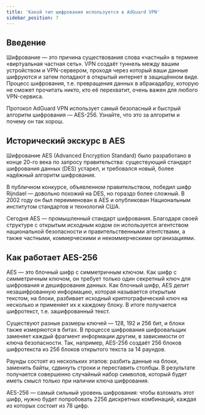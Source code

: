 ```yaml
---
title: 'Какой тип шифрования используется в AdGuard VPN'
sidebar_position: 7
---
```


## Введение

Шифрование — это причина существования слова «частный» в термине «виртуальная частная сеть». VPN создаёт туннель между вашим устройством и VPN-сервером, проходя через который ваши данные шифруются и затем попадают в открытый интернет в защищённом виде. Процесс шифрования, т.е. превращения данных в абракадабру, которую не сможет прочитать никто, кто её перехватит, очень важен для любого VPN-сервиса.

Протокол AdGuard VPN использует самый безопасный и быстрый алгоритм шифрования — AES-256. Узнайте, что это за алгоритм и почему он так хорош.

## Исторический экскурс в AES

Шифрование AES (Advanced Encryption Standard) было разработано в конце 20-го века по запросу правительства: существующий стандарт шифрования данных (DES) устарел, и требовался новый, более надёжный алгоритм шифрования.

В публичном конкурсе, объявленном правительством, победил шифр Rijndael — довольно похожий на DES, но гораздо более сложный. В 2002 году он был переименован в AES и опубликован Национальным институтом стандартов и технологий США.

Сегодня AES — промышленный стандарт шифрования. Благодаря своей структуре с открытым исходным кодом он используется агентством национальной безопасности и правительственными агентствами, а также частными, коммерческими и некоммерческими организациями.

## Как работает AES-256

AES — это блочный шифр с симметричным ключом. Как шифр с симметричным ключом, он требует только один секретный ключ для шифрования и дешифрования данных. Как блочный шифр, AES делит незашифрованную информацию, которая называется открытым текстом, на блоки, разбивает исходный криптографический ключ на несколько и применяет их к каждому блоку. В итоге получается шифротекст, т.е. зашифрованный текст.

Существуют разные размеры ключей — 128, 192 и 256 бит, и блоки также измеряются в битах. В процессе шифрования шифровальщик заменяет каждый фрагмент информации другим, в зависимости от ключа безопасности. Так, например, AES-256 создаёт 256 блоков шифротекста из 256 блоков открытого текста за 14 раундов.

Раунды состоят из нескольких этапов: разбить данные на блоки, заменить байты, сдвинуть строки и переставить столбцы. В результате получается совершенно случайный набор символов, который будет иметь смысл только при наличии ключа шифрования.

AES-256 — самый сильный уровень шифрования: чтобы взломать этот шифр, нужно будет попробовать 2256 дискретных комбинаций, каждая из которых состоит из 78 цифр.
